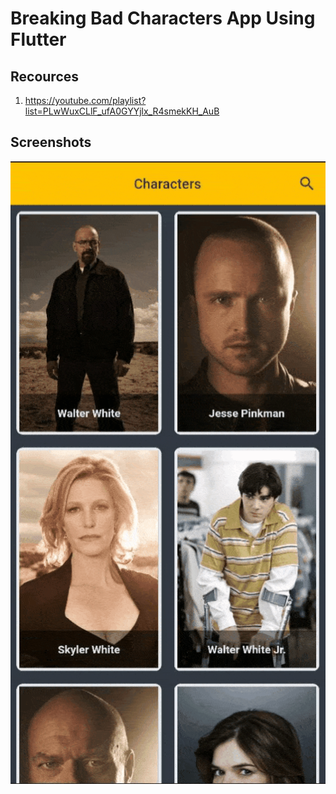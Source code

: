 # Breaking Bad Characters App Using Flutter

## Recources
1. https://youtube.com/playlist?list=PLwWuxCLlF_ufA0GYYjlx_R4smekKH_AuB

## Screenshots

![Screenshots](Screenshots.gif)
